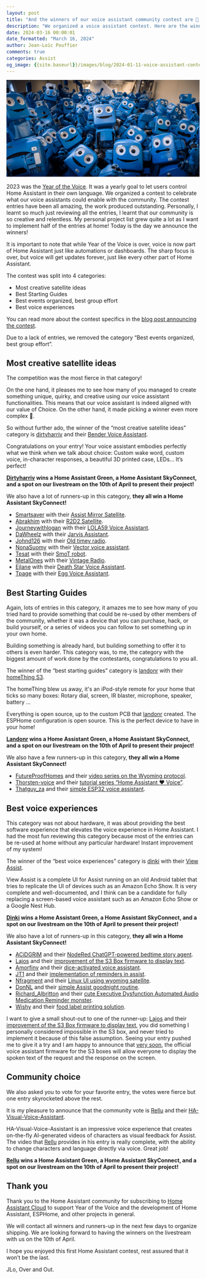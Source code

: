 ```yaml
---
layout: post
title: "And the winners of our voice assistant community contest are 🥁 ..."
description: "We organized a voice assistant contest. Here are the winners!"
date: 2024-03-16 00:00:01
date_formatted: "March 16, 2024"
author: Jean-Loïc Pouffier
comments: true
categories: Assist
og_image: {{site.baseurl}}/images/blog/2024-01-11-voice-assistant-contest/banner.png
---
```


<p><img src='/images/blog/2024-01-11-voice-assistant-contest/banner.png' class='no-shadow' /></p>

2023 was the [Year of the Voice](/blog/2022/12/20/year-of-voice/). It was a yearly goal to let users control Home Assistant in their own language. We organized a contest to celebrate what our voice assistants could enable with the community. The contest entries have been all amazing, the work produced outstanding. Personally, I learnt so much just reviewing all the entries, I learnt that our community is so creative and relentless.  My personal project list grew quite a lot as I want to implement half of the entries at home!  Today is the day we announce the winners!

<!--more-->

It is important to note that while Year of the Voice is over, voice is now part of Home Assistant just like automations or dashboards.
The sharp focus is over, but voice will get updates forever, just like every other part of Home Assistant.

The contest was split into 4 categories:

- Most creative satellite ideas
- Best Starting Guides
- Best events organized, best group effort
- Best voice experiences

You can read more about the contest specifics in the [blog post announcing the contest](/blog/2024/01/17/voice-assistant-contest/).

Due to a lack of entries, we removed the category “Best events organized, best group effort”.


## Most creative satellite ideas

The competition was the most fierce in that category!

On the one hand, it pleases me to see how many of you managed to create something unique, quirky, and creative using our voice assistant functionalities. This means that our voice assistant is indeed aligned with our value of Choice. On the other hand, it made picking a winner even more complex 😬.

So without further ado, the winner of the “most creative satellite ideas” category is [dirtyharriv](https://community.home-assistant.io/u/dirtyharriv) and their [Bender Voice Assistant](https://community.home-assistant.io/t/bender-voice-assistant/682041).

Congratulations on your entry! Your voice assistant embodies perfectly what we think when we talk about choice: Custom wake word, custom voice, in-character responses, a beautiful 3D printed case, LEDs… It’s perfect!

<lite-youtube videoid="gfO0CprMDH4" videotitle="Bender Voice Assistant"></lite-youtube>

**[Dirtyharriv](https://community.home-assistant.io/u/dirtyharriv) wins a Home Assistant Green, a Home Assistant SkyConnect, and a spot on our livestream on the 10th of April to present their project!**

We also have a lot of runners-up in this category, **they all win a Home Assistant SkyConnect!**

- [Smartsaver](https://community.home-assistant.io/u/smartsaver) with their [Assist Mirror Satellite](https://community.home-assistant.io/t/assist-mirror-satellite/699264).
- [Abrakhim](https://community.home-assistant.io/u/abrakhim) with their [R2D2 Satellite](https://community.home-assistant.io/t/r2d2-satellite/690701).
- [Journeywithlogan](https://community.home-assistant.io/u/journeywithlogan) with their [LOLA59 Voice Assistant](https://community.home-assistant.io/t/lola59-voice-assistant-multisensor-apple-airplay/701723).
- [DaWheelz](https://community.home-assistant.io/u/DaWheelz) with their [Jarvis Assistant](https://community.home-assistant.io/t/jarvis-assistant/695720).
- [Johnd126](https://community.home-assistant.io/u/johnd126) with their [Old timey radio](https://community.home-assistant.io/t/my-old-timey-radio-voice-assistant-satellite-contest-entry/698238).
- [NonaSuomy](https://community.home-assistant.io/u/NonaSuomy) with their [Vector voice assistant](https://community.home-assistant.io/t/vector-home-assistant-control/675165).
- [Tesat](https://community.home-assistant.io/u/Tesat) with their [SmoT robot](https://community.home-assistant.io/t/smot-your-homeassistant-companion-robot/696369).
- [MetalOnes](https://community.home-assistant.io/u/MetalOnes) with their [Vintage Radio](https://community.home-assistant.io/t/vintage-radio-voice-assistant/699049).
- [Ejlane](https://community.home-assistant.io/u/ejlane) with their [Death Star Voice Assistant](https://community.home-assistant.io/t/death-star-voice-assistant/701706).
- [Tpage](https://community.home-assistant.io/u/tpage) with their [Egg Voice Assistant](https://community.home-assistant.io/t/egg-voice-assistant/698819).

## Best Starting Guides

Again, lots of entries in this category, it amazes me to see how many of you tried hard to provide something that could be re-used by other members of the community, whether it was a device that you can purchase, hack, or build yourself, or a series of videos you can follow to set something up in your own home. 

Building something is already hard, but building something to offer it to others is even harder. This category was, to me, the category with the biggest amount of work done by the contestants, congratulations to you all.

The winner of the “best starting guides” category is [landonr](https://community.home-assistant.io/u/landonr) with their [homeThing S3](https://community.home-assistant.io/t/homething-s3-ipod-smart-home-remote-with-voice-control/702666).

The homeThing blew us away, it's an iPod-style remote for your home that ticks so many boxes: Rotary dial, screen, IR blaster, microphone, speaker, battery ...

Everything is open source, up to the custom PCB that [landonr](https://community.home-assistant.io/u/landonr) created. The ESPHome configuration is open source. This is the perfect device to have in your home!

<lite-youtube videoid="5bx5w-n5c0Y" videotitle="homeThing S3"></lite-youtube>

**[Landonr](https://community.home-assistant.io/u/landonr) wins a Home Assistant Green, a Home Assistant SkyConnect, and a spot on our livestream on the 10th of April to present their project!**

We also have a few runners-up in this category, **they all win a Home Assistant SkyConnect!**

- [FutureProofHomes](https://community.home-assistant.io/u/FutureProofHomes) and their [video series on the Wyoming protocol](https://community.home-assistant.io/t/futureproofhomes-wyoming-enhancements-yt-series-contest-entry/693723).
- [Thorsten-voice](https://community.home-assistant.io/u/thorsten-voice) and their [tutorial series “Home Assistant ❤️ Voice”](https://community.home-assistant.io/t/yt-tutorial-series-home-assistant-voice-cooking-recipe-style/696644).
- [Thatguy_za](https://community.home-assistant.io/u/thatguy_za) and their [simple ESP32 voice assistant](https://community.home-assistant.io/t/my-esp32-based-voice-assistant-with-wake-word/697153).

## Best voice experiences

This category was not about hardware, it was about providing the best software experience that elevates the voice experience in Home Assistant. I had the most fun reviewing this category because most of the entries can be re-used at home without any particular hardware! Instant improvement of my system!

The winner of the “best voice experiences” category is [dinki](https://community.home-assistant.io/u/dinki) with their [View Assist](https://community.home-assistant.io/t/view-assist-visual-feedback-for-assist-voice-assistant-on-an-android-tablet-install-info-provided-on-wiki/699659).

View Assist is a complete UI for Assist running on an old Android tablet that tries to replicate the UI of devices such as an Amazon Echo Show. It is very complete and well-documented, and I think can be a candidate for fully replacing a screen-based voice assistant such as an Amazon Echo Show or a Google Nest Hub.

<lite-youtube videoid="I-TejfwZi5g" videotitle="View Assist"></lite-youtube>

**[Dinki](https://community.home-assistant.io/u/dinki) wins a Home Assistant Green, a Home Assistant SkyConnect, and a spot on our livestream on the 10th of April to present their project!**

We also have a lot of runners-up in this category, **they all win a Home Assistant SkyConnect!**

- [ACiDGRiM](https://community.home-assistant.io/u/ACiDGRiM) and their [NodeRed ChatGPT-powered bedtime story agent](https://community.home-assistant.io/t/replace-yourself-with-ai-nodered-bedtime-story-from-chatgpt/699843).
- [Lajos](https://community.home-assistant.io/u/Lajos) and their [improvement of the S3 Box firmware to display text](https://community.home-assistant.io/t/a-jrpg-style-conversation-with-the-voice-assistant-on-the-s3-box-3/697172).
- [Amorfinv](https://community.home-assistant.io/u/amorfinv) and their [dice-activated voice assistant](https://community.home-assistant.io/t/dice-activated-voice-assistant/680506).
- [JT1](https://community.home-assistant.io/u/JT1) and their [implementation of reminders in assist](https://community.home-assistant.io/t/local-voice-reminders-created-with-assist/698875).
- [Nfragment](https://community.home-assistant.io/u/nfragment) and their [Linux UI using wyoming satellite](https://community.home-assistant.io/t/advanced-virtual-assistant-using-linux-as-a-wyoming-satellite/702013).
- [DonNL](https://community.home-assistant.io/u/DonNL) and their [simple Assist goodnight routine](https://community.home-assistant.io/t/voice-assistent-contest-assist-goodnight-routine-for-everyone/676224).
- [Richard_Albritton](https://community.home-assistant.io/u/Richard_Albritton) and their [cute Executive Dysfunction Automated Audio Medication Reminder monster](https://community.home-assistant.io/t/executive-dysfunction-automated-audio-medication-reminder-proof-of-concept/700668).
- [Wishy](https://community.home-assistant.io/u/wishy) and their [food label printing solution](https://community.home-assistant.io/t/food-labels-via-a-dymo-label-printer/701986).

I want to give a small shout-out to one of the runner-up: [Lajos](https://community.home-assistant.io/u/Lajos) and their [improvement of the S3 Box firmware to display text](https://community.home-assistant.io/t/a-jrpg-style-conversation-with-the-voice-assistant-on-the-s3-box-3/697172), you did something I personally considered impossible in the S3 box, and never tried to implement it because of this false assumption. Seeing your entry pushed me to give it a try and I am happy to announce that [very soon](https://github.com/esphome/firmware/pull/177), the official voice assistant firmware for the S3 boxes will allow everyone to display the spoken text of the request and the response on the screen.

## Community choice

We also asked you to vote for your favorite entry, the votes were fierce but one entry skyrocketed above the rest.

It is my pleasure to announce that the community vote is [Rellu](https://community.home-assistant.io/u/Rellu) and their [HA-Visual-Voice-Assistant](https://community.home-assistant.io/t/voice-assistant-contest-ha-visual-voice-assistant/687593).

HA-Visual-Voice-Assistant is an impressive voice experience that creates on-the-fly AI-generated videos of characters as visual feedback for Assist. The video that [Rellu](https://community.home-assistant.io/u/Rellu) provides in his entry is really complete, with the ability to change characters and language directly via voice. Great job!

<lite-youtube videoid="EcL6o62Vnoo" videotitle="HA-Visual-Voice-Assistant"></lite-youtube>

**[Rellu](https://community.home-assistant.io/u/Rellu) wins a Home Assistant Green, a Home Assistant SkyConnect, and a spot on our livestream on the 10th of April to present their project!**

## Thank you

Thank you to the Home Assistant community for subscribing to [Home Assistant Cloud](https://www.nabucasa.com/) to support Year of the Voice and the development of Home Assistant, ESPHome, and other projects in general.

We will contact all winners and runners-up in the next few days to organize shipping.
We are looking forward to having the winners on the livestream with us on the 10th of April.

I hope you enjoyed this first Home Assistant contest, rest assured that it won’t be the last.

JLo, Over and Out.
